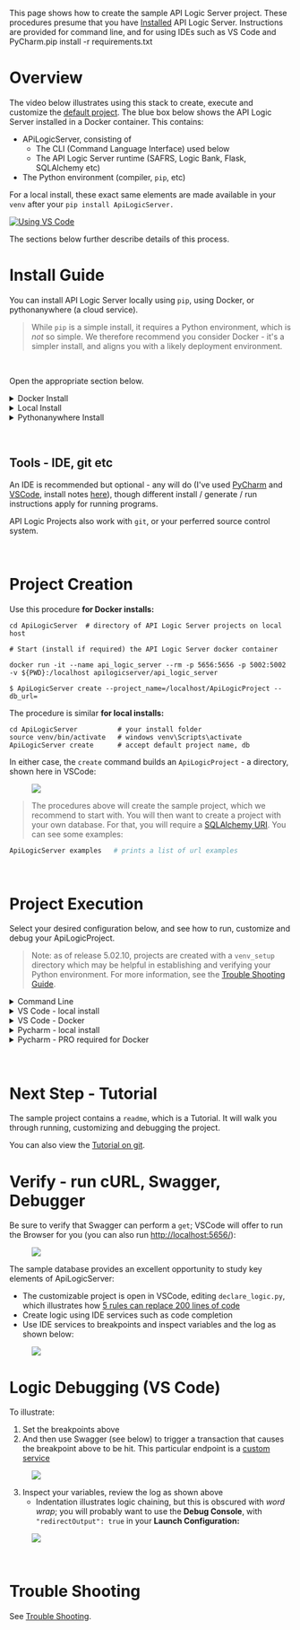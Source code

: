 This page shows how to create the sample API Logic Server project.  These procedures presume that you have  [Installed](https://github.com/valhuber/ApiLogicServer/wiki/Quick-Start#Install-Guide) API Logic Server.  Instructions are provided for command line, and for using IDEs such as VS Code and PyCharm.pip install -r requirements.txt   


# Overview
The video below illustrates using this stack to create, execute and customize the [default project](Database).  The blue box below shows the API Logic Server installed in a Docker container.  This contains:
* APiLogicServer, consisting of
  * The CLI (Command Language Interface) used below
  * The API Logic Server runtime (SAFRS, Logic Bank, Flask, SQLAlchemy etc)
* The Python environment (compiler, `pip`, etc)

For a local install, these exact same elements are made available in your `venv` after your `pip install ApiLogicServer.`

[![Using VS Code](https://github.com/valhuber/ApiLogicServer/wiki/images/creates-and-runs-video-vsc.png?raw=true?raw=true)](https://youtu.be/5nYVNJTfWbs "Using VS Code with the ApiLogicServer container")

The sections below further describe details of this process.

# Install Guide

You can install API Logic Server locally using `pip`, using Docker, or pythonanywhere (a cloud service).

  > While `pip` is a simple install, it requires a Python environment, which is _not_ so simple.  We therefore recommend you consider Docker - it's a simpler install, and aligns you with a likely deployment environment.

&nbsp;

Open the appropriate section below.

<details>

  <summary>Docker Install</summary>
&nbsp;
As described in the [readme](https://github.com/valhuber/ApiLogicServer/blob/main/README.md):

```bash
cd ApiLogicServer      # a directory of projects on local host

# Start (install if required) the API Logic Server docker container...

docker run -it --name api_logic_server --rm -p 5656:5656 -p 5002:5002 -v ${PWD}:/localhost apilogicserver/api_logic_server
```

This will start a command line in the Docker container.
You are now able to issue commands like `ApiLogicServer create` as described in the readme.

The `api_logic_server` image supports startup arguments so you can control the `api_logic_server` container, by running a startup script or by supplying environment variables.  You might, for example, have automated test procedures that load projects from `GitHub` and run tests.

For more information, see [Working With Docker](https://github.com/valhuber/ApiLogicServer/wiki/Working-With-Docker).

&nbsp;

### Next Steps

Create, start and debug the sample project as described below in [Project Creation](#Project-Creation).

&nbsp;

</details>


<details>
  <summary>Local Install</summary>
&nbsp;
API Logic Server requires Python 3.8 or higher, since it relies on `from future import annotations`.

The first section below verifies whether your Python environment is current.  

The following section explains how to install a current Python environment.

### Verify Pre-reqs: Python 3.8+, pip3

Ensure you have these pre-reqs:

```bash
python --version
python -m venv --help    # creates a venv
python -m pip --version  # install from PyPi
```

  > Note: you may need to use `python3` instead of `python`.  You can customize this as described in the [Troubleshooting Guide](https://github.com/valhuber/ApiLogicServer/wiki/Troubleshooting#python-issues).

&nbsp;

### Install Python (if required)

If you are missing any, install them as described here.  Skip this step if your pre-reqs are fine.  To install Python:

* On Windows - run the windows installer - be sure to specify "add Python to Path"

* On Mac/Linux - your OS may provide installer options.
  
  * For example, Ubuntu provides the *Software Update* utility.  

  * Mac users can use the [standard installer](https://www.python.org/downloads/); follow the recommendations to install certificates and update your shell.

    > Installing Python on the Mac can be... _dramatic._  Consult the [Troubleshooting Guide](https://github.com/valhuber/ApiLogicServer/wiki/Troubleshooting#python-issues).

  * Alternatively, many prefer [using homebrew](https://brew.sh/), as described [here](https://opensource.com/article/19/5/python-3-default-mac#what-to-do)

&nbsp;

### Install API Logic Server in a virtual environment

Then, install API Logic Server in the usual manner:

```bash
cd ApiLogicServer          # directory of your choice
python3 -m venv venv       # may require python -m venv venv
source venv/bin/activate   # windows venv\Scripts\activate
pip install ApiLogicServer # you may need to use pip3
```

&nbsp;

### SqlServer - install `pyodbc`

This is included in Docker, but not for local installs.  To install `pyodbc` (either global to your machine, or within a `venv`):

* Linux

```bash
apt install unixodbc-dev   # Linux only
pip install pyodbc
```

* Mac - using [brew](https://brew.sh/):

Install the [Microsoft ODBC driver](https://docs.microsoft.com/en-us/sql/connect/odbc/linux-mac/install-microsoft-odbc-driver-sql-server-macos?view=sql-server-ver16), then:

```bash
# may be required - brew install unixodbc      # Mac only
pip install pyodbc
```

Please see the examples on the [testing](https://github.com/valhuber/ApiLogicServer/wiki/Testing#northwind---sqlserver--docker) for important considerations in specifying SQLAlchemy URIs.

&nbsp;

### Next Steps

Create, start and debug the sample project - see the [Quick Start](#Quick-Start).

&nbsp;

</details>

<details>
  <summary>Pythonanywhere Install</summary>

You can create an ApiLogicServer on [PythonAnywhere](http://pythonanywhere.com) for any cloud-accessible database.  Open a bash console, and:

```bash  
python3 -m venv venv  # ensures that Python3 is used  
source venv/bin/activate

python3 -m pip install ApiLogicServer

ApiLogicServer create --host=ApiLogicServer.pythonanywhere.com --port=   # ApiLogicServer == your account  
```

__1. Create Application__

Here is an example using a pythonanywhere-hosted MySQL database (__note__ the escape character for the $ in the database name:  
```  
ApiLogicServer create --project_name=Chinook \
--host=ApiLogicServer.pythonanywhere.com --port= \
--db_url=mysql+pymysql://ApiLogicServer:***@ApiLogicServer.mysql.pythonanywhere-services.com/ApiLogicServer\$Chinook
```

__2. Create and configure a web app__

<figure><img src="https://github.com/valhuber/ApiLogicServer/wiki/images/python-anywhere.png?raw=true"></figure>

__3. Update the wsgi__
And copy the contents of ```/home/ApiLogicServer/api_logic_server/python_anywhere_wsgi.py``` over the wsgi file created by pythonanywhere.

__4. Update the Admin App `api_root`__
The first few lines of the Admin.yaml and Admin Config page should be (update the last line:
```
about:
  date: December 26, 2021 09:00:00
  recent_changes: altered tab captions
  version: 3.50.51
api_root: https://apilogicserver.pythonanywhere.com/api
```

__5. Verify `admin.yanl`__
Verify that the `ui/admin.yaml` ends with something like this:

```bash
settings:
  HomeJS: https://apilogicserver.pythonanywhere.com/admin-app/home.js
  max_list_columns: 8
```

__6. Restart the Web App__
You start ApiLogicServer from the web console, *not* from the command line

__6. Run the application__

You can open the Admin App in your browser [http://apilogicserver.pythonanywhere.com/admin-app/index.html](http://apilogicserver.pythonanywhere.com/admin-app/index.html).


You can use ```curl```:  
```  
curl -X GET "http://ApiLogicServer.pythonanywhere.com/api/employees/?include=office%2Cparent%2CEmployeeList%2CCustomerList&fields%5BEmployee%5D=employeeNumber%2ClastName%2CfirstName%2Cextension%2Cemail%2CofficeCode%2CreportsTo%2CjobTitle&page%5Boffset%5D=0&page%5Blimit%5D=10&sort=employeeNumber%2ClastName%2CfirstName%2Cextension%2Cemail%2CofficeCode%2CreportsTo%2CjobTitle%2Cid" -H  "accept: application/vnd.api+json" -H  "Content-Type: application/vnd.api+json"  
```

</details>

&nbsp;&nbsp;

## Tools - IDE, git etc

An IDE is recommended but optional - any will do (I've used [PyCharm](https://www.jetbrains.com/pycharm/download) and [VSCode](https://code.visualstudio.com), install notes [here](https://github.com/valhuber/fab-quick-start/wiki/IDE-Setup)), though different install / generate / run instructions apply for running programs.

API Logic Projects also work with `git`, or your perferred source control system.

&nbsp;&nbsp;

# Project Creation

Use this procedure __for Docker installs:__

```
cd ApiLogicServer  # directory of API Logic Server projects on local host

# Start (install if required) the API Logic Server docker container

docker run -it --name api_logic_server --rm -p 5656:5656 -p 5002:5002 -v ${PWD}:/localhost apilogicserver/api_logic_server

$ ApiLogicServer create --project_name=/localhost/ApiLogicProject --db_url=
```

The procedure is similar __for local installs:__
```
cd ApiLogicServer          # your install folder
source venv/bin/activate   # windows venv\Scripts\activate
ApiLogicServer create      # accept default project name, db
```

In either case, the `create` command builds an `ApiLogicProject` - a directory, shown here in VSCode:

<figure><img src="https://github.com/valhuber/ApiLogicServer/wiki/images/generated-project.png?raw=true"></figure>

  > The procedures above will create the sample project, which we recommend to start with.  You will then want to create a project with your own database.  For that, you will require a [SQLAlchemy URI](https://docs.sqlalchemy.org/en/14/core/engines.html).  You can see some examples:

```bash
ApiLogicServer examples   # prints a list of url examples
```

</details>
  
&nbsp;

# Project Execution 

Select your desired configuration below, and see how to run, customize and debug your ApiLogicProject.

  > Note: as of release 5.02.10, projects are created with a `venv_setup` directory which may be helpful in establishing and verifying your Python environment.  For more information, see the [Trouble Shooting Guide](https://github.com/valhuber/ApiLogicServer/wiki/Troubleshooting#ide-issues).

<details>
  <summary>Command Line</summary>
  
&nbsp;&nbsp;  

While you will probably want to run it from your IDE (see next section), you can also run from the command line as described below.

__1. Start the Server__
The `api_logic_server_run.py` file is executable.  The simplest way to run it is:
```
ApiLogicServer run        # in Docker Terminal, or with venv active
```

__2. Open in your Browser__
The server should start, and suggest the URL for your Browser.  That will open a page like this where you can explore your data using the automatically created [Admin app](https://github.com/valhuber/ApiLogicServer/wiki/Working-with-the-Admin-App), and explore the API with automatically generated Swagger:

<figure><img src="https://github.com/valhuber/ApiLogicServer/wiki/images/ui-admin/admin-home.png?raw=true"></figure>
</details>

<details>
  <summary>VS Code - local install</summary>

&nbsp;&nbsp; 

__1. Create your project__

```
cd ApiLogicServer          # your install folder
source venv/bin/activate   # windows venv\Scripts\activate

ApiLogicServer create   # Return to accept default project name, db

```

__2. Open your project with VS Code__

You can open the IDE yourself, or from the command line:

```
cd ApiLogicServer

# start VS Code either as an application, or via the command line
#    .. macOS users may require: https://code.visualstudio.com/docs/setup/mac

code ApiLogicProject  # using command line to open VS Code on project
```


__3. Remote Container - Decline__
Decline the option above to use the remote-container.   You can prevent this by deleting the `.devcontainer` folder.


__4. Create Virtual Environment__
You then create your virtual environment, activate it, and install the  ApiLogicServer runtime.  

In VS Code: __Terminal > New Terminal Window__, and...

```
python3 -m venv ./venv            # windows: python -m venv venv
# VS Code will recognize your `venv` and ask whether to establish it as your virtual environment.  Say yes.  
source venv/bin/activate          # windows: venv\Scripts\activate
pip install -r requirements.txt   # the requirements.txt file was pre-created by ApiLogicServer
```

> The install sometimes fails due on machines with an older version of `pip`.  If you see a message suggesting you upgrade  `pip` , do so.

For more information, see [Work with Environments](https://code.visualstudio.com/docs/python/environments#_work-with-environments)

__5. Install Python Extension__

You may be prompted for this (recent versions of VSCode might auto-detect language support):

<figure><img src="https://github.com/valhuber/ApiLogicServer/wiki/images/docker/VSCode/4-install-python-extension.png"></figure>


__6. Run the server__
You are ready to run
1. Run/Debug: `ApiLogicServer`

> You may get a message: _"The Python path in your debug configuration is invalid."_  Open View > Command Pallet, type “Python Select Interpreter” and Select your `venv`.

<figure><img src="https://github.com/valhuber/ApiLogicServer/wiki/images/docker/VSCode/run-debug.png"></figure>

</details>


<details>
  <summary>VS Code - Docker</summary>

&nbsp;&nbsp;

Integrated Development Environments (IDEs) provide code editing and debugging, as well as many other services.  

The created Docker project is a standard Python project, [fully customizable](https://github.com/valhuber/ApiLogicServer#customize-the-created-project) with your existing IDE and other development tools.

> Significantly, you can utilize the Python environment from the Docker machine, __eliminating the need to install and configure Python__.   These procedures apply to local and Docker-based Python.

Pre-reqs:
* Docker (if elected)
* VS Code 1.61
* [VS Code Shell Command](https://code.visualstudio.com/docs/setup/mac)

The steps below explain how to load, run, verify and debug your projects.
The _load_ step differs depending on whether you are using Docker.


__1. Load your docker project__

Create and load your project like this:

```bash
cd ~/Desktop                # directory of API Logic Server projects on local host

# [Install and] Start the API Logic Server docker container
docker run -it --name api_logic_server --rm -p 5656:5656 -p 5002:5002 -v ${PWD}:/localhost apilogicserver/api_logic_server

# (Now inside the container)
ApiLogicServer create   # Return to accept default project name, db

exit  # exit container to localhost
```

   > Observe you __exit the Docker container___.  We'll start VSCOde _locally_ below, where it will restart Docker as a Remote Container below.  _Local_ operation means your project files are accessed locally (not via `/localhost`), which enables local file operations such as git.

```bash
# start VS Code either as an application, or via the command line
# macOS users may require: https://code.visualstudio.com/docs/setup/mac
code ApiLogicProject  # loads VS Code; accept container suggestions, and press F5 to run (described below)
```


__2. Remote Container - Accept__

Created projects are configured to support:
* launch configurations for running `ApiLogicServer` and the `Basic Web App`
* Docker-based Python environments, per `.devcontainer`

So, when you open the created project, VS Code recognizes that Docker configuration, and provides an option to **Reopen** the project in a [remote container](https://code.visualstudio.com/docs/remote/containers).  Accept this option.


<figure><img src="https://github.com/valhuber/ApiLogicServer/wiki/images/docker/VSCode/open-in-container.png"></figure>

__3. Run ApiLogicServer__

Click __Run and debug > Run ApiLogicServer__.

This will start the server, and offer to run the Browser on the Admin app.  For more information, [see here](https://github.com/valhuber/ApiLogicServer/blob/main/README.md#run).

__4. Install Python Extension__

When you run, you may encounter the message below; if so:
1. Click Extensions (as shown)
2. Ensure Python support is installed and enabled

<figure><img src="https://github.com/valhuber/ApiLogicServer/wiki/images/docker/VSCode/docker-install-python-extension.png"></figure>


__ApiLogicServer Container upgrades__

If you update your ApiLogicServer container to a new version, your existing projects may appear to be damaged.  You can fix them easily:

1. Click the Dev Container button (in the lower left)
1. Choose **Rebuild Container**

</details>


<details>
  <summary>Pycharm - local install</summary>

&nbsp;&nbsp;

__1. Create your project__

```
cd ApiLogicServer          # your install folder
source venv/bin/activate   # windows venv\Scripts\activate

ApiLogicServer create   # Return to accept default project name, db

```


__2. Do *not* create the `venv` outside PyCharm__


__3. Open the ApiLogic Project__

__4. Create a new Virtual Environment using PyCharm defaults__

PyCharm will ask you to configure a Python Interpreter.  Do so as shown below.

<figure><img src="https://github.com/valhuber/ApiLogicServer/wiki/images/PyCharm/PyCharm-create-venv.png"></figure>


__5. `pip` install__

Some versions of Pycharm automatically load your dependencies, others do not.  But it's simple to load them using the terminal window:

```bash
source venv/bin/activate          # windows: venv\Scripts\activate
pip install -r requirements.txt   # the requirements.txt file was pre-created by ApiLogicServer
```

> The install sometimes fails due on machines with an older version of `pip`.  If you see a message suggesting you upgrade  `pip` , do so.



__6. Run the pre-configured `run` launch configuration__

Some versions of Pycharm may require that you update the Launch Configuration(s) to use your `venv`.

</details>


<details>
  <summary>Pycharm - PRO required for Docker</summary>
  
&nbsp;&nbsp;

__1. Configure Python Interpreter using Docker__
See [these instructions for PyCharm](https://www.jetbrains.com/help/pycharm/using-docker-as-a-remote-interpreter.html); you should be able to configure a Python interpreter like this:

<figure><img src="https://github.com/valhuber/ApiLogicServer/wiki/images/docker/docker-python.png"></figure>

__2. Run the pre-configured launch configuration__

You can use this to run the created project:
1. Try to run the `api_logic_server_run.py` (right mouse click).

It won't run, but does create a launch configuration...
1. Edit the created launch configuration, as follows:
1. Specify the `Parameters`
1. Specify the `Docker container settings`

<figure><img src="https://github.com/valhuber/ApiLogicServer/wiki/images/docker/run-parameters.png"></figure>

</details>

&nbsp;

# Next Step - Tutorial

The sample project contains a `readme`, which is a Tutorial.  It will walk you through running, customizing and debugging the project.

You can also view the [Tutorial on git](https://github.com/valhuber/ApiLogicServer/blob/main/README.md#api-logic-server---sample-tutorial).

# Verify - run cURL, Swagger, Debugger
Be sure to verify that Swagger can perform a `get`; VSCode will offer to run the Browser for you (you can also run [http://localhost:5656/](http://localhost:5656/)):

<figure><img src="https://github.com/valhuber/ApiLogicServer/wiki/images/docker/VSCode/5-run-swagger.png"></figure>

The sample database provides an excellent opportunity to study key elements of ApiLogicServer:
* The customizable project is open in VSCode, editing `declare_logic.py`, which illustrates how [5 rules can replace 200 lines of code](https://github.com/valhuber/LogicBank/wiki/by-code)
* Create logic using IDE services such as code completion
* Use IDE services to breakpoints and inspect variables and the log as shown below:

<figure><img src="https://github.com/valhuber/ApiLogicServer/wiki/images/docker/VSCode/logic-debug.png"></figure>

# Logic Debugging (VS Code)

To illustrate:
1. Set the breakpoints above
2. And then use Swagger (see below) to trigger a transaction that causes the breakpoint above to be hit.  This particular endpoint is a [custom service](#customizing-apilogicprojects)

<figure><img src="https://github.com/valhuber/ApiLogicServer/wiki/images/docker/VSCode/add-order.png"></figure>

3. Inspect your variables, review the log as shown above
    * Indentation illustrates logic chaining, but this is obscured with _word wrap_; you will probably want to use the **Debug Console**, with `"redirectOutput": true` in your **Launch Configuration:**

<figure><img src="https://github.com/valhuber/ApiLogicServer/wiki/images/docker/VSCode/no-line-wrap.png"></figure>

&nbsp;

# Trouble Shooting
See [Trouble Shooting](https://github.com/valhuber/ApiLogicServer/wiki/Troubleshooting#docker).
